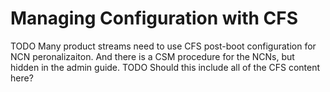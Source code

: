 # Managing Configuration with CFS

TODO Many product streams need to use CFS post-boot configuration for NCN peronalizaiton.  And there is a CSM procedure for the NCNs, but hidden in the admin guide.
TODO Should this include all of the CFS content here?
